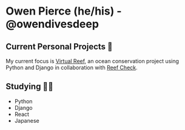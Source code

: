 # Owen Pierce (he/his) - @owendivesdeep

## Current Personal Projects 🔭
My current focus is [Virtual Reef](https://github.com/aionthebeach/virtual-reef), an ocean conservation project using Python and Django in collaboration with [Reef Check](https://www.reefcheck.org/).

## Studying 👨‍🔬
* Python
* Django
* React
* Japanese

<!--
**opierce/opierce** is a ✨ _special_ ✨ repository because its `README.md` (this file) appears on your GitHub profile.

Here are some ideas to get you started:

- 🔭 I’m currently working on ...
- 🌱 I’m currently learning ...
- 👯 I’m looking to collaborate on ...
- 🤔 I’m looking for help with ...
- 💬 Ask me about ...
- 📫 How to reach me: ...
- 😄 Pronouns: ...
- ⚡ Fun fact: ...
-->
